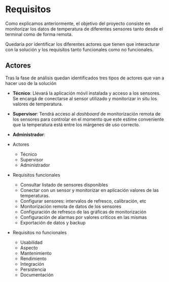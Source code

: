 # Requisitos

Como explicamos anteriormente, el objetivo del proyecto consiste en monitorizar los datos de temperatura de diferentes sensores tanto desde el terminal como de forma remota. 

Quedaría por identificar los diferentes actores que tienen que interacturar con la solución y los requisitos tanto funcionales como no funcionales.


## Actores

Tras la fase de análisis quedan identificados tres tipos de actores que van a hacer uso de la solución

- **Técnico**: Llevará la aplicación móvil instalada y acceso a los sensores. Se encargá de conectarse al sensor utilizado y monitorizar in situ los valores de temperatura.
- **Supervisor**: Tendrá acceso al *dashboard* de monitorización remota de los sensores para controlar en el momento que este estime conveniente que la temperatura está entre los márgenes de uso correcto.
- **Administrador**: 


- Actores
    - Técnico
    - Supervisor
    - Administrador
- Requisitos funcionales
    - Consultar listado de sensores disponibles
    - Conectar con un sensor y monitorizar en aplicación valores de las temperaturas.
    - Configurar sensores: intervalos de refresco, calibración, etc
    - Monitorización remota de datos de los sensores
    - Configuración de refresco de las gráficas de monitorización
    - Configuración de alarmas por valores críticos en las mismas
    - Exportación de datos y backup
- Requisitos no funcionales
    - Usabilidad
    - Aspecto
    - Mantenimiento
    - Rendimiento
    - Integración
    - Persistencia
    - Documentación